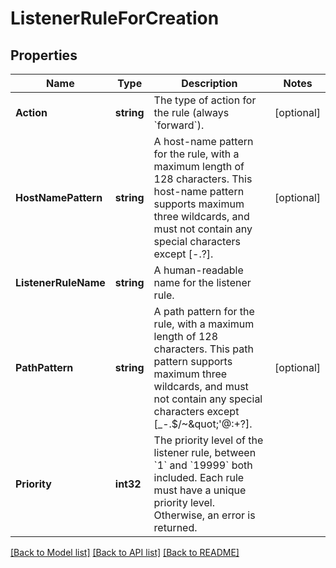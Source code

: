 # ListenerRuleForCreation

## Properties

Name | Type | Description | Notes
------------ | ------------- | ------------- | -------------
**Action** | **string** | The type of action for the rule (always &#x60;forward&#x60;). | [optional] 
**HostNamePattern** | **string** | A host-name pattern for the rule, with a maximum length of 128 characters. This host-name pattern supports maximum three wildcards, and must not contain any special characters except [-.?].  | [optional] 
**ListenerRuleName** | **string** | A human-readable name for the listener rule. | 
**PathPattern** | **string** | A path pattern for the rule, with a maximum length of 128 characters. This path pattern supports maximum three wildcards, and must not contain any special characters except [_-.$/~&amp;quot;&#39;@:+?]. | [optional] 
**Priority** | **int32** | The priority level of the listener rule, between &#x60;1&#x60; and &#x60;19999&#x60; both included. Each rule must have a unique priority level. Otherwise, an error is returned. | 

[[Back to Model list]](../README.md#documentation-for-models) [[Back to API list]](../README.md#documentation-for-api-endpoints) [[Back to README]](../README.md)


